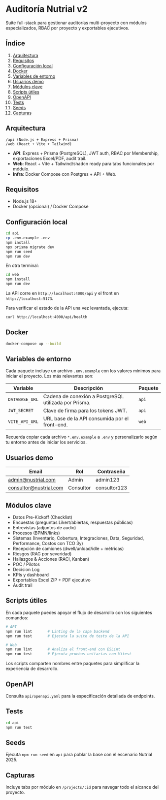 # Auditoría Nutrial v2

Suite full-stack para gestionar auditorías multi-proyecto con módulos especializados, RBAC por proyecto y exportables ejecutivos.

## Índice

1. [Arquitectura](#arquitectura)
2. [Requisitos](#requisitos)
3. [Configuración local](#configuración-local)
4. [Docker](#docker)
5. [Variables de entorno](#variables-de-entorno)
6. [Usuarios demo](#usuarios-demo)
7. [Módulos clave](#módulos-clave)
8. [Scripts útiles](#scripts-útiles)
9. [OpenAPI](#openapi)
10. [Tests](#tests)
11. [Seeds](#seeds)
12. [Capturas](#capturas)

## Arquitectura

```
/api (Node.js + Express + Prisma)
/web (React + Vite + Tailwind)
```

- **API**: Express + Prisma (PostgreSQL), JWT auth, RBAC por Membership, exportaciones Excel/PDF, audit trail.
- **Web**: React + Vite + Tailwind/shadcn ready para tabs funcionales por módulo.
- **Infra**: Docker Compose con Postgres + API + Web.

## Requisitos

- Node.js 18+
- Docker (opcional) / Docker Compose

## Configuración local

```bash
cd api
cp .env.example .env
npm install
npx prisma migrate dev
npm run seed
npm run dev
```

En otra terminal:

```bash
cd web
npm install
npm run dev
```

La API corre en `http://localhost:4000/api` y el front en `http://localhost:5173`.

Para verificar el estado de la API una vez levantada, ejecuta:

```bash
curl http://localhost:4000/api/health
```

## Docker

```bash
docker-compose up --build
```

## Variables de entorno

Cada paquete incluye un archivo `.env.example` con los valores mínimos para iniciar el proyecto. Los más relevantes son:

| Variable | Descripción | Paquete |
| --- | --- | --- |
| `DATABASE_URL` | Cadena de conexión a PostgreSQL utilizada por Prisma. | `api` |
| `JWT_SECRET` | Clave de firma para los tokens JWT. | `api` |
| `VITE_API_URL` | URL base de la API consumida por el front-end. | `web` |

Recuerda copiar cada archivo `*.env.example` a `.env` y personalizarlo según tu entorno antes de iniciar los servicios.

## Usuarios demo

| Email | Rol | Contraseña |
| --- | --- | --- |
| admin@nustrial.com | Admin | admin123 |
| consultor@nustrial.com | Consultor | consultor123 |

## Módulos clave

- Datos Pre-Kickoff (Checklist)
- Encuestas (preguntas Likert/abiertas, respuestas públicas)
- Entrevistas (adjuntos de audio)
- Procesos (BPMN/links)
- Sistemas (Inventario, Cobertura, Integraciones, Data, Seguridad, Performance, Costos con TCO 3y)
- Recepción de camiones (dwell/unload/idle + métricas)
- Riesgos (RAG por severidad)
- Hallazgos & Acciones (RACI, Kanban)
- POC / Pilotos
- Decision Log
- KPIs y dashboard
- Exportables Excel ZIP + PDF ejecutivo
- Audit trail

## Scripts útiles

En cada paquete puedes apoyar el flujo de desarrollo con los siguientes comandos:

```bash
# API
npm run lint       # Linting de la capa backend
npm run test       # Ejecuta la suite de tests de la API

# Web
npm run lint       # Analiza el front-end con ESLint
npm run test       # Ejecuta pruebas unitarias con Vitest
```

Los scripts comparten nombres entre paquetes para simplificar la experiencia de desarrollo.

## OpenAPI

Consulta `api/openapi.yaml` para la especificación detallada de endpoints.

## Tests

```bash
cd api
npm run test
```

## Seeds

Ejecuta `npm run seed` en `api` para poblar la base con el escenario Nutrial 2025.

## Capturas

Incluye tabs por módulo en `/projects/:id` para navegar todo el alcance del proyecto.

